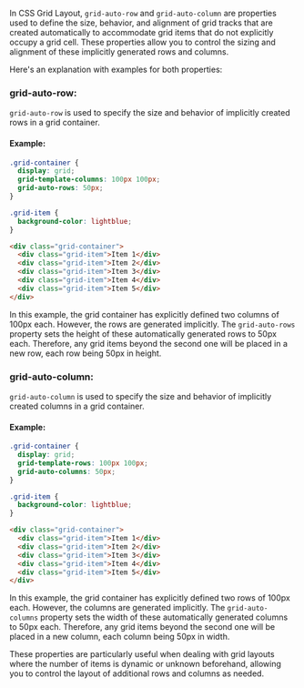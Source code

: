 In CSS Grid Layout, `grid-auto-row` and `grid-auto-column` are properties used to define the size, behavior, and alignment of grid tracks that are created automatically to accommodate grid items that do not explicitly occupy a grid cell. These properties allow you to control the sizing and alignment of these implicitly generated rows and columns.

Here's an explanation with examples for both properties:

### grid-auto-row:

`grid-auto-row` is used to specify the size and behavior of implicitly created rows in a grid container.

#### Example:

```css
.grid-container {
  display: grid;
  grid-template-columns: 100px 100px;
  grid-auto-rows: 50px; 
}

.grid-item {
  background-color: lightblue;
}
```

```html
<div class="grid-container">
  <div class="grid-item">Item 1</div>
  <div class="grid-item">Item 2</div>
  <div class="grid-item">Item 3</div>
  <div class="grid-item">Item 4</div>
  <div class="grid-item">Item 5</div>
</div>
```

In this example, the grid container has explicitly defined two columns of 100px each. However, the rows are generated implicitly. The `grid-auto-rows` property sets the height of these automatically generated rows to 50px each. Therefore, any grid items beyond the second one will be placed in a new row, each row being 50px in height.

### grid-auto-column:

`grid-auto-column` is used to specify the size and behavior of implicitly created columns in a grid container.

#### Example:

```css
.grid-container {
  display: grid;
  grid-template-rows: 100px 100px;
  grid-auto-columns: 50px; 
}

.grid-item {
  background-color: lightblue;
}
```

```html
<div class="grid-container">
  <div class="grid-item">Item 1</div>
  <div class="grid-item">Item 2</div>
  <div class="grid-item">Item 3</div>
  <div class="grid-item">Item 4</div>
  <div class="grid-item">Item 5</div>
</div>
```

In this example, the grid container has explicitly defined two rows of 100px each. However, the columns are generated implicitly. The `grid-auto-columns` property sets the width of these automatically generated columns to 50px each. Therefore, any grid items beyond the second one will be placed in a new column, each column being 50px in width.

These properties are particularly useful when dealing with grid layouts where the number of items is dynamic or unknown beforehand, allowing you to control the layout of additional rows and columns as needed.